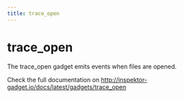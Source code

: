```yaml
---
title: trace_open
---
```


# trace_open

The trace_open gadget emits events when files are opened.

Check the full documentation on http://inspektor-gadget.io/docs/latest/gadgets/trace_open
